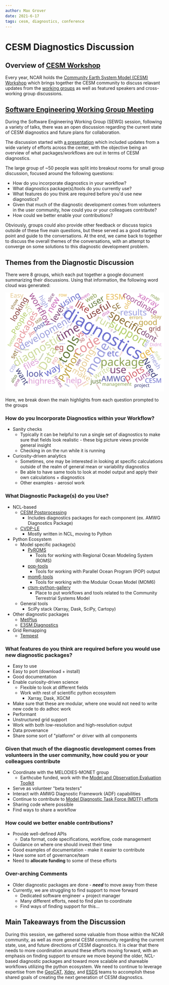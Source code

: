 ```yaml
---
author: Max Grover
date: 2021-6-17
tags: cesm, diagnostics, conference
---
```


# CESM Diagnostics Discussion

## Overview of [CESM Workshop](<(https://www.cesm.ucar.edu/events/workshops/2021/)>)

Every year, NCAR holds the [Community Earth System Model (CESM) Workshop](https://www.cesm.ucar.edu/events/workshops/2021/) which brings together the CESM community to discuss relavant updates from the [working groups](https://www.cesm.ucar.edu/working_groups/) as well as featured speakers and cross-working group discussions.

## [Software Engineering Working Group Meeting](https://www.cesm.ucar.edu/events/workshops/2021/files/2021-cesm-agenda-software-engineering.pdf)

During the Software Engineering Working Group (SEWG) session, following a variety of talks, there was an open discussion regarding the current state of CESM diagnostics and future plans for collaboration.

The discussion started with [a presentation](https://docs.google.com/presentation/d/1IziFn6PKk5fwctyyOlF3blSL1CkLnXav7Vvh8hSVtf4/edit?usp=sharing) which included updates from a wide variety of efforts across the center, with the objective being an overview of what packages/workflows are out in terms of CESM diagnostics.

The large group of ~50 people was split into breakout rooms for small group discussion, focused around the following questions:

- How do you incorporate diagnostics in your workflow?
- What diagnostics package(s)/tools do you currently use?
- What features do you think are required before you'd use new diagnostics?
- Given that much of the diagnostic development comes from volunteers in the user community, how could you or your colleagues contribute?
- How could we better enable your contributions?

Obviously, groups could also provide other feedback or discuss topics outside of these five main questions, but these served as a good starting point and guide to the conversations. At the end, we came back to together to discuss the overall themes of the conversations, with an attempt to converge on some solutions to this diagnostic development problem.

## Themes from the Diagnostic Discussion

There were 8 groups, which each put together a google document summarizing their discussions. Using that information, the following word cloud was generated:

![diagnostics_image](../images/cesm-diagnostics.svg)

Here, we break down the main highlights from each question prompted to the groups

### How do you Incorporate Diagnostics within your Workflow?

- Sanity checks
  - Typically it can be helpful to run a single set of diagnostics to make sure that fields look realistic - these big picture views provide general insight
  - Checking in on the run while it is running
- Curiosity-driven analytics
  - Sometimes, one may be interested in looking at specific calculations outside of the realm of general mean or variability diagnostics
  - Be able to have same tools to look at model output and apply their own calculations + diagnostics
  - Other examples - aerosol work

### What Diagnostic Package(s) do you Use?

- NCL-based
  - [CESM Postprocessing](https://github.com/NCAR/CESM_postprocessing)
    - Includes diagnostics packages for each component (ex. AMWG Diagnostics Package)
  - [CVDP-LE](https://github.com/NCAR/CVDP-LE)
    - Mostly written in NCL, moving to Python
- Python Ecosystem
  - Model specific package(s)
    - [PyROMS](https://github.com/ESMG/pyroms)
      - Tools for working with Regional Ocean Modeling System (ROMS)
    - [pop-tools](https://github.com/NCAR/pop-tools)
      - Tools for working with Parallel Ocean Program (POP) output
    - [mom6-tools](https://github.com/NCAR/mom6-tools)
      - Tools for working with the Modular Ocean Model (MOM6)
    - [ctsm-python-gallery](https://github.com/NCAR/ctsm_python_gallery)
      - Place to put workflows and tools related to the Community Terrestrial Systems Model
  - General tools
    - SciPy stack (Xarray, Dask, SciPy, Cartopy)
- Other diagnostic packages
  - [MetPlus](https://dtcenter.org/community-code/metplus)
  - [E3SM Diagnostics](https://e3sm-project.github.io/e3sm_diags/_build/html/master/index.html#)
- Grid Remapping
  - [Tempest](https://github.com/ClimateGlobalChange/tempestremap)

### What features do you think are required before you would use new diagnostic packages?

- Easy to use
- Easy to port (download + install)
- Good documentation
- Enable curiosity-driven science
  - Flexible to look at different fields
  - Work with rest of scientific python ecosystem
    - Xarray, Dask, XGCM
- Make sure that these are modular, where one would not need to write new code to do adhoc work
- Performant
- Unstructured grid support
- Work with both low-resolution and high-resolution output
- Data provenance
- Share some sort of "platform" or driver with all components

### Given that much of the diagnostic development comes from volunteers in the user community, how could you or your colleagues contribute

- Coordinate with the MELODIES-MONET group
  - Earthcube funded, work with the [Model and Observation Evaluation Toolkit](https://monet-arl.readthedocs.io/en/master/)
- Serve as volunteer "beta testers"
- Interact with AMWG Diagnostic Framework (ADF) capabilities
- Continue to contribute to [Model Diagnostic Task Force (MDTF) efforts](https://www.gfdl.noaa.gov/mdtf-diagnostics/)
- Sharing code where possible
- Find ways to share a workflow

### How could we better enable contributions?

- Provide well-defined APIs
  - Data format, code specifications, workflow, code management
- Guidance on where one should invest their time
- Good examples of documentation - make it easier to contribute
- Have some sort of governance/team
- Need to **allocate funding** to some of these efforts

### Over-arching Comments

- Older diagnostic packages are done - **_need_** to move away from these
- Currently, we are struggling to find support to move forward
  - Dedicated software engineer + project manager
  - Many different efforts, need to find plan to coordinate
  - Find ways of finding support for this...

## Main Takeaways from the Discussion

During this session, we gathered some valuable from those within the NCAR community, as well as more general CESM community regarding the current state, use, and future directions of CESM diagnostics. It is clear that there needs to more coordination around these efforts moving forward, with an emphasis on finding support to ensure we move beyond the older, NCL-based diagnostic packages and toward more scalable and shareable workflows utilizing the python ecosystem. We need to continue to leverage expertise from the [GeoCAT](https://geocat.ucar.edu/), [Xdev](https://ncar.github.io/xdev/), and [ESDS](https://ncar.github.io/esds/) teams to accomplish these shared goals of creating the next generation of CESM diagnostics.
